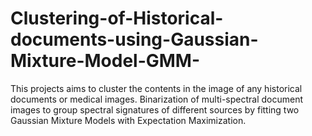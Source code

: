 # Clustering-of-Historical-documents-using-Gaussian-Mixture-Model-GMM-
This projects aims to cluster the contents in the image of any historical documents or  medical images.
Binarization of multi-spectral document images to group spectral signatures of different sources by fitting two Gaussian Mixture Models with Expectation Maximization.
